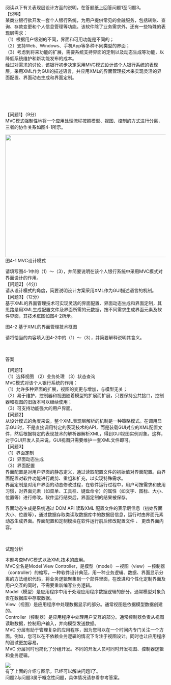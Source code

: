 <div class="detail lh2"><p>阅读以下有关表现层设计方面的说明，在答题纸上回答问题1至问题3。<br/>【说明】<br/>某商业银行欲开发一套个人银行系统，为用户提供常见的金融服务，包括转账、查询、存款变更和个人信息管理等功能。该软件除了业务需求外，还有一些特殊的表现层需求：<br/>（1）根据用户级别的不同，界面和可用功能是不同的；<br/>（2）支持Web、Windows、手机App等多种不同类型的界面；<br/>（3）考虑到将来功能的扩展，需要系统支持界面的定制以及动态生成等功能，以降低系统维护和新功能发布的成本。<br/>经过对需求的讨论，该银行初步决定采用MVC模式设计该个人银行系统的表现层，采用XML作为GUI的描述语言，并应用XML的界面管理技术来实现灵活的界面配置、界面动态生成和界面定制。<br/><br/><br/></p><br/><br/><p>【问题1】（9分）<br/>MVC模式强制性地将一个应用处理流程按照模型、视图、控制的方式进行分离，三者的协作关系如图4-1所示。</p>
    <img alt="" src="https://lstatic.xisaiwang.com/tiku/uploadfiles/2016-06/aa42bfed1f644fd798c15b2f1cac3958_.png" style="width: 632px; height: 385px;"/><br/>图4-1  MVC设计模式<br/><p>请填写图4-1中的（1）～（3），并简要说明在该个人银行系统中采用MVC模式对界面设计的作用。<br/>【问题2】（4分）<br/>请从设计模式的角度，简要说明设计方案采用XML作为GUI描述语言的机制。<br/>【问题3】（12分）<br/>基于XML的界面管理技术可实现灵活的界面配置、界面动态生成和界面定制，其思路是用XML生成配置文件及界面所需的元数据，按不同需求生成界面元素及软件界面，其技术框图如图4-2所示。<br/></p>
     <img alt="" src="https://lstatic.xisaiwang.com/tiku/UploadFiles/2014-10/06f107022b3340e89b63396d00dd004a_.jpg"/><br/>
                                                 <strong> </strong>图4-2 基于XML的界面管理技术框图<br/><p>请将恰当的内容填入图4-2中的（1）～（3），并简要解释说明其含义。</p><br/><br/>答案<br/><p>
</p><p>【问题1】<br/> （1）选择视图 （2）业务处理 （3）状态查询<br/> MVC模式对该个人银行系统的作用：<br/> （1）允许多种界面的扩展，视图的变更与增加，与模型无关；<br/> （2）易于维护，控制器和视图随着模型的扩展而扩展，只要保持公共接口，控制器和视图的旧版本可以继续使用；<br/> （3）可支持功能强大的用户界面。<br/>【问题2】<br/>
从设计模式的角度来说，整个XML表现层解析的机制是一种策略模式。在调用显示GUI时，不是直接调用特定的表现技术的API，而是装载GUI对应的XML配置文件，然后根据特定的表现技术的解析器解析XML，得到GUI视图实例对象。这样，对于GUI开发人员来说，GUI视图只需要维护一套XML文件即可。<br/>【问题3】<br/> （1）界面定制<br/> （2）界面动态生成<br/> （3）界面配置<br/> 界面配置是对用户界面的静态定义，通过读取配置文件的初始值对界面配置。由界面配置对软件功能进行裁剪、重组和扩充，以实现特殊需求。<br/> 界面定制是对用户界面的动态修改过程，在软件运行过程中，用户可按需求和使用习惯，对界面元素（如菜单、工具栏、键盘命令）的属性（如文字、图标、大小、位置等）进行修改。软件运行结束后，界面定制的结果被保存。<br/>
</p><p>
</p><p>界面动态生成是系统通过 DOM API 读取XML 配置文件的表示层信息（初始界面大小、位置等），通过数据存取类读取数据库中的数据层信息，运行时由界面元素动态生成界面。界面配置和定制模块在软件运行前后修改配置文件
、
更改界面内容。</p><br/><br/>试题分析<br/><p>本题考查MVC模式以及XML技术的应用。<br/> MVC全名是Model View Controller，是模型（model）－视图（view）－控制器（controller）的缩写，一种软件设计典范，用一种业务逻辑、数据、界面显示分离的方法组织代码，将业务逻辑聚集到一个部件里面，在改进和个性化定制界面及用户交互的同时，不需要重新编写业务逻辑。<br/> Model（模型）是应用程序中用于处理应用程序数据逻辑的部分。通常模型对象负责在数据库中存取数据。<br/> View（视图）是应用程序中处理数据显示的部分。通常视图是依据模型数据创建的。<br/> Controller（控制器）是应用程序中处理用户交互的部分。通常控制器负责从视图读取数据，控制用户输入，并向模型发送数据。<br/> MVC 分层有助于管理复杂的应用程序，因为您可以在一个时间内专门关注一个方面。例如，您可以在不依赖业务逻辑的情况下专注于视图设计。同时也让应用程序的测试更加容易。<br/> MVC 分层同时也简化了分组开发。不同的开发人员可同时开发视图、控制器逻辑和业务逻辑。</p>
      <img src="https://img.kuaiwenyun.com/images/shiti/2022-09/532/r7y53KSNsE.png" style="max-width:100%;"/><br/>有了上面的介绍与图示，已经可以解决问题1了。<br/>问题2与问题3属于概念性问题，具体情况请参看参考答案。</div>